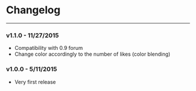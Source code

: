 # Changelog

<!-- START doctoc generated TOC please keep comment here to allow auto update -->
<!-- DON'T EDIT THIS SECTION, INSTEAD RE-RUN doctoc TO UPDATE -->
 


<!-- END doctoc generated TOC please keep comment here to allow auto update -->

-----------

### v1.1.0 - 11/27/2015

- Compatibility with 0.9 forum
- Change color accordingly to the number of likes (color blending)

### v1.0.0 - 5/11/2015

- Very first release